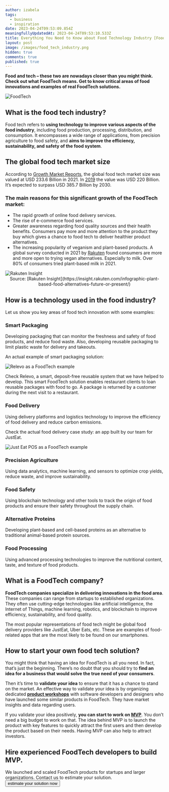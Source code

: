 ```yaml
---
author: izabela
tags:
  - business
  - inspiration
date: 2023-04-24T09:53:09.854Z
meaningfullyUpdatedAt: 2023-04-24T09:53:10.533Z
title: Everything You Need to Know about Food Technology Industry [FoodTech]
layout: post
image: /images/food_tech_industry.png
hidden: true
comments: true
published: true
---
```

**Food and tech – these two are nowadays closer than you might think. Check out what FoodTech means. Get to know critical areas of food innovations and examples of real FoodTech solutions.**

<div class="image"><img src="/images/food_tech_industry.png" alt="FoodTech" title="undefined"  /> </div>

## What is the food tech industry?

Food tech refers to **using technology to improve various aspects of the food industry**, including food production, processing, distribution, and consumption. It encompasses a wide range of applications, from precision agriculture to food safety, and **aims to improve the efficiency, sustainability, and safety of the food system**.

## The global food tech market size

According to [Growth Market Reports](https://growthmarketreports.com/report/foodtech-market-global-industry-analysis#:~:text=Report%20Description,forecast%20period%2C%202022%E2%80%932030.), the global food tech market size was valued at USD 233.6 Billion in 2021. In [2019](https://www.statista.com/statistics/1238860/food-tech-market-size-worldwide/) the value was USD 220 Billion. It’s expected to surpass USD 385.7 Billion by 2030. 

### The main reasons for this significant growth of the FoodTech market:

* The rapid growth of online food delivery services.
* The rise of e-commerce food services.
* Greater awareness regarding food quality sources and their health benefits. Consumers pay more and more attention to the product they buy which gives a chance to food tech to deliver healthier product alternatives.
* The increasing popularity of veganism and plant-based products. A global survey conducted in 2021 by [Rakuten](https://insight.rakuten.com/infographic-plant-based-food-alternatives-future-or-present/) found consumers are more and more open to trying vegan alternatives. Especially to milk. Over 80% of consumers tried plant-based milk in 2021.

<div class="image"><img src="/images/rakuteninsight.png" alt="Rakuten Insight" title="Rakuten Insight"  /> </div>

<center>Source: [Rakuten Insight](https://insight.rakuten.com/infographic-plant-based-food-alternatives-future-or-present/)</center>

## How is a technology used in the food industry?

Let us show you key areas of food tech innovation with some examples:

### Smart Packaging

Developing packaging that can monitor the freshness and safety of food products, and reduce food waste. Also, developing reusable packaging to limit plastic waste for delivery and takeouts.

An actual example of smart packaging solution:

<div class="image"><img src="/images/relevo_fb_preview.png" alt="Relevo as a FoodTech example" title="Relevo as a FoodTech example"  /> </div>

Check Relevo, a smart, deposit-free reusable system that we have helped to develop. This smart FoodTech solution enables restaurant clients to loan reusable packages with food to go. A package is returned by a customer during the next visit to a restaurant.

### Food Delivery

Using delivery platforms and logistics technology to improve the efficiency of food delivery and reduce carbon emissions.

Check the actual food delivery case study: an app built by our team for JustEat.

<div class="image"><img src="/images/restaurant_system_preview.png" alt="Just Eat POS as a FoodTech example" title="Just Eat POS as a FoodTech example"  /> </div>

### Precision Agriculture

Using data analytics, machine learning, and sensors to optimize crop yields, reduce waste, and improve sustainability.

### Food Safety

Using blockchain technology and other tools to track the origin of food products and ensure their safety throughout the supply chain.

### Alternative Proteins

Developing plant-based and cell-based proteins as an alternative to traditional animal-based protein sources.

### Food Processing

Using advanced processing technologies to improve the nutritional content, taste, and texture of food products.

## What is a FoodTech company?

**FoodTech companies specialize in delivering innovations in the food area**. These companies can range from startups to established organizations. They often use cutting-edge technologies like artificial intelligence, the Internet of Things, machine learning, robotics, and blockchain to improve efficiency, sustainability, and food quality. 

The most popular representations of food tech might be global food delivery providers like JustEat, Uber Eats, etc. These are examples of food-related apps that are the most likely to be found on our smartphones.

## How to start your own food tech solution?

You might think that having an idea for FoodTech is all you need. In fact, that’s just the beginning. There’s no doubt that you should try to **find an idea for a business that would solve the true need of your consumers**. 

Then it’s time to **validate your idea** to ensure that it has a chance to stand on the market. An effective way to validate your idea is by organizing dedicated **[product workshops](/our-areas/product-workshops/)** with software developers and designers who have launched some similar products in FoodTech. They have market insights and data regarding users.

If you validate your idea positively, **you can start to work on [MVP](/our-areas/mvp-development/)**. You don’t need a big budget to work on that. The idea behind MVP is to launch the product with key features to quickly attract the first users and then develop the product based on their needs. Having MVP can also help to attract investors. 

<div class='block-button'><h2>Hire experienced FoodTech developers to build MVP.</h2><div>We launched and scaled FoodTech products for startups and larger organizations. Contact us to estimate your solution.</div><a href="/start-project/"><button>estimate your solution now</button></a></div>